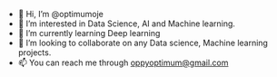 - 👋 Hi, I’m @optimumoje
- 👀 I’m interested in Data Science, AI and Machine learning.
- 🌱 I’m currently learning Deep learning 
- 💞️ I’m looking to collaborate on any Data science, Machine learning projects. 
- 📫 You can reach me through oppyoptimum@gmail.com 

<!---
optimumoje/optimumoje is a ✨ special ✨ repository because its `README.md` (this file) appears on your GitHub profile.
You can click the Preview link to take a look at your changes.
--->
